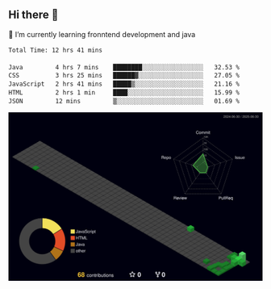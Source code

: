 ## Hi there 👋

<!--
**CereenaG/CereenaG** is a ✨ _special_ ✨ repository because its `README.md` (this file) appears on your GitHub profile.

Here are some ideas to get you started:

- 🔭 I’m currently working on ...
- 🌱 I’m currently learning ...
- 👯 I’m looking to collaborate on ...
- 🤔 I’m looking for help with ...
- 💬 Ask me about ...
- 📫 How to reach me: ...
- 😄 Pronouns: ...
- ⚡ Fun fact: ...
-->
 🌱 I’m currently learning fronntend development and java
 
<!--START_SECTION:waka-->

```txt
Total Time: 12 hrs 41 mins

Java         4 hrs 7 mins    ████████░░░░░░░░░░░░░░░░░   32.53 %
CSS          3 hrs 25 mins   ██████▓░░░░░░░░░░░░░░░░░░   27.05 %
JavaScript   2 hrs 41 mins   █████▒░░░░░░░░░░░░░░░░░░░   21.16 %
HTML         2 hrs 1 min     ████░░░░░░░░░░░░░░░░░░░░░   15.99 %
JSON         12 mins         ▒░░░░░░░░░░░░░░░░░░░░░░░░   01.69 %
```

<!--END_SECTION:waka-->
![](./profile-3d-contrib/profile-night-green.svg)
